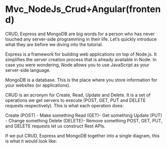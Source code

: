 # Mvc_NodeJs_Crud+Angular(frontend)
CRUD, Express and MongoDB are big words for a person who has never touched any server-side programming in their life. Let’s quickly introduce what they are before we diving into the tutorial.

Express is a framework for building web applications on top of Node.js. It simplifies the server creation process that is already available in Node. In case you were wondering, Node allows you to use JavaScript as your server-side language.

MongoDB is a database. This is the place where you store information for your websites (or applications).

CRUD is an acronym for Create, Read, Update and Delete. It is a set of operations we get servers to execute (POST, GET, PUT and DELETE requests respectively). This is what each operation does:

Create (POST) - Make something
Read (GET)- Get something
Update (PUT) - Change something
Delete (DELETE)- Remove something
POST, GET, PUT, and DELETE requests let us construct Rest APIs.

If we put CRUD, Express and MongoDB together into a single diagram, this is what it would look like:

